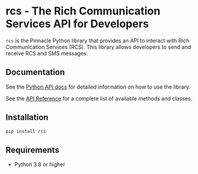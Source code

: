 # rcs - The Rich Communication Services API for Developers

`rcs` is the Pinnacle Python library that provides an API to interact with Rich Communication Services (RCS). This library allows developers to send and receive RCS and SMS messages.

## Documentation
See the [Python API docs](https://docs.trypinnacle.app/documentation/python/quick-start) for detailed information on how to use the library.

See the [API Reference](https://docs.trypinnacle.app/api-reference/endpoint/introduction) for a complete list of available methods and classes.

## Installation
```bash
pip install rcs
```
## Requirements
- Python 3.8 or higher